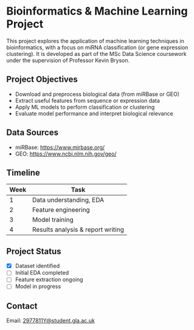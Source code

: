 # Bioinformatics & Machine Learning Project

This project explores the application of machine learning techniques in bioinformatics, with a focus on miRNA classification (or gene expression clustering). It is developed as part of the MSc Data Science coursework under the supervision of Professor Kevin Bryson.

## Project Objectives

- Download and preprocess biological data (from miRBase or GEO)
- Extract useful features from sequence or expression data
- Apply ML models to perform classification or clustering
- Evaluate model performance and interpret biological relevance

## Data Sources

- miRBase: https://www.mirbase.org/
- GEO: https://www.ncbi.nlm.nih.gov/geo/

## Timeline

| Week | Task |
|------|------|
| 1    | Data understanding, EDA |
| 2    | Feature engineering |
| 3    | Model training |
| 4    | Results analysis & report writing |

## Project Status

- [x] Dataset identified
- [ ] Initial EDA completed
- [ ] Feature extraction ongoing
- [ ] Model in progress

## Contact
 
Email: 2977811Y@student.gla.ac.uk  

